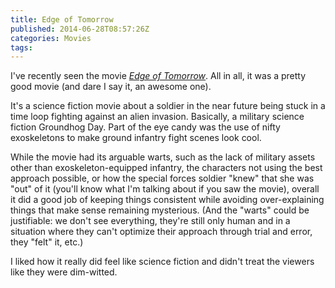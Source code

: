 ```yaml
---
title: Edge of Tomorrow
published: 2014-06-28T08:57:26Z
categories: Movies
tags: 
---
```


<p>
I've recently seen the movie <cite><a href="https://plus.google.com/+edgeoftomorrowmovie/about">Edge of Tomorrow</a></cite>.  All in all, it was a pretty good movie (and dare I say it, an awesome one).
</p>

<!--more-->

<p>
It's a science fiction movie about a soldier in the near future being stuck in a time loop fighting against an alien invasion.  Basically, a military science fiction Groundhog Day.  Part of the eye candy was the use of nifty exoskeletons to make ground infantry fight scenes look cool.
</p>

<p>
While the movie had its arguable warts, such as the lack of military assets other than exoskeleton-equipped infantry, the characters not using the best approach possible, or how the special forces soldier "knew" that she was "out" of it (you'll know what I'm talking about if you saw the movie), overall it did a good job of keeping things consistent while avoiding over-explaining things that make sense remaining mysterious.  (And the "warts" could be justifiable: we don't see everything, they're still only human and in a situation where they can't optimize their approach through trial and error, they "felt" it, etc.)
</p>

<p>
I liked how it really did feel like science fiction and didn't treat the viewers like they were dim-witted.
</p>

